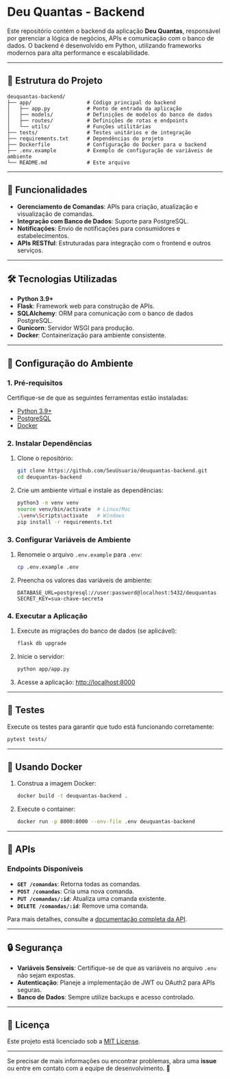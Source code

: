 
# Deu Quantas - Backend

Este repositório contém o backend da aplicação **Deu Quantas**, responsável por gerenciar a lógica de negócios, APIs e comunicação com o banco de dados. O backend é desenvolvido em Python, utilizando frameworks modernos para alta performance e escalabilidade.

---

## 📂 Estrutura do Projeto

```plaintext
deuquantas-backend/
├── app/                  # Código principal do backend
│   ├── app.py            # Ponto de entrada da aplicação
│   ├── models/           # Definições de modelos do banco de dados
│   ├── routes/           # Definições de rotas e endpoints
│   └── utils/            # Funções utilitárias
├── tests/                # Testes unitários e de integração
├── requirements.txt      # Dependências do projeto
├── Dockerfile            # Configuração do Docker para o backend
├── .env.example          # Exemplo de configuração de variáveis de ambiente
└── README.md             # Este arquivo
```

---

## 🚀 Funcionalidades

- **Gerenciamento de Comandas**: APIs para criação, atualização e visualização de comandas.
- **Integração com Banco de Dados**: Suporte para PostgreSQL.
- **Notificações**: Envio de notificações para consumidores e estabelecimentos.
- **APIs RESTful**: Estruturadas para integração com o frontend e outros serviços.

---

## 🛠 Tecnologias Utilizadas

- **Python 3.9+**
- **Flask**: Framework web para construção de APIs.
- **SQLAlchemy**: ORM para comunicação com o banco de dados PostgreSQL.
- **Gunicorn**: Servidor WSGI para produção.
- **Docker**: Containerização para ambiente consistente.

---

## 🧩 Configuração do Ambiente

### **1. Pré-requisitos**

Certifique-se de que as seguintes ferramentas estão instaladas:
- [Python 3.9+](https://www.python.org/downloads/)
- [PostgreSQL](https://www.postgresql.org/)
- [Docker](https://www.docker.com/)

### **2. Instalar Dependências**

1. Clone o repositório:
   ```bash
   git clone https://github.com/SeuUsuario/deuquantas-backend.git
   cd deuquantas-backend
   ```

2. Crie um ambiente virtual e instale as dependências:
   ```bash
   python3 -m venv venv
   source venv/bin/activate  # Linux/Mac
   .\venv\Scripts\activate   # Windows
   pip install -r requirements.txt
   ```

### **3. Configurar Variáveis de Ambiente**

1. Renomeie o arquivo `.env.example` para `.env`:
   ```bash
   cp .env.example .env
   ```

2. Preencha os valores das variáveis de ambiente:
   ```plaintext
   DATABASE_URL=postgresql://user:password@localhost:5432/deuquantas
   SECRET_KEY=sua-chave-secreta
   ```

### **4. Executar a Aplicação**

1. Execute as migrações do banco de dados (se aplicável):
   ```bash
   flask db upgrade
   ```

2. Inicie o servidor:
   ```bash
   python app/app.py
   ```

3. Acesse a aplicação:
   [http://localhost:8000](http://localhost:8000)

---

## 🧪 Testes

Execute os testes para garantir que tudo está funcionando corretamente:
```bash
pytest tests/
```

---

## 🐳 Usando Docker

1. Construa a imagem Docker:
   ```bash
   docker build -t deuquantas-backend .
   ```

2. Execute o container:
   ```bash
   docker run -p 8000:8000 --env-file .env deuquantas-backend
   ```

---

## 📄 APIs

### **Endpoints Disponíveis**

- **`GET /comandas`**: Retorna todas as comandas.
- **`POST /comandas`**: Cria uma nova comanda.
- **`PUT /comandas/:id`**: Atualiza uma comanda existente.
- **`DELETE /comandas/:id`**: Remove uma comanda. 

Para mais detalhes, consulte a [documentação completa da API](#).

---

## 🔒 Segurança

- **Variáveis Sensíveis**: Certifique-se de que as variáveis no arquivo `.env` não sejam expostas.
- **Autenticação**: Planeje a implementação de JWT ou OAuth2 para APIs seguras.
- **Banco de Dados**: Sempre utilize backups e acesso controlado.

---

## 📄 Licença

Este projeto está licenciado sob a [MIT License](LICENSE).

---

Se precisar de mais informações ou encontrar problemas, abra uma **issue** ou entre em contato com a equipe de desenvolvimento. 🚀
